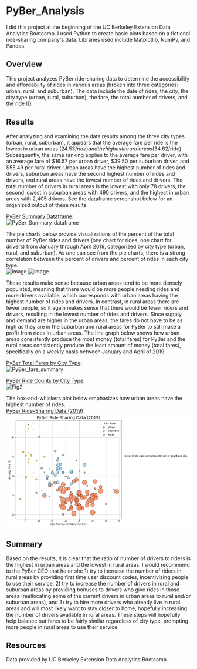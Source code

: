 # PyBer_Analysis
I did this project at the beginning of the UC Berkeley Extension Data Analytics Bootcamp. I used Python to create basic plots based on a fictional ride-sharing company's data. Libraries used include Matplotlib, NumPy, and Pandas.

## Overview  
This project analyzes PyBer ride-sharing data to determine the accessibility and affordability of rides in various areas (broken into three categories: urban, rural, and suburban). The data include the date of rides, the city, the city type (urban, rural, suburban), the fare, the total number of drivers, and the ride ID.

## Results
After analyzing and examining the data results among the three city types (urban, rural, suburban), it appears that the average fare per ride is the lowest in urban areas ($24.53/ride) and the highest in rural areas ($34.62/ride). Subsequently, the same ranking applies to the average fare per driver, with an average fare of $16.57 per urban driver, $39.50 per suburban driver, and $55.49 per rural driver. Urban areas have the highest number of rides and drivers, suburban areas have the second highest number of rides and drivers, and rural areas have the lowest number of rides and drivers. The total number of drivers in rural areas is the lowest with only 78 drivers, the second lowest in suburban areas with 490 drivers, and the highest in urban areas with 2,405 drivers. See the dataframe screenshot below for an organized output of these results.

[PyBer Summary Dataframe](analysis/PyBer_Summary_dataframe.PNG):  
![PyBer_Summary_dataframe](https://user-images.githubusercontent.com/86338416/126919200-6152af12-341d-4fff-8569-f3596dd77fe6.PNG)  

The pie charts below provide visualizations of the percent of the total number of PyBer rides and drivers (one chart for rides, one chart for drivers) from January through April 2019, categorized by city type (urban, rural, and suburban). As one can see from the pie charts, there is a strong correlation between the percent of drivers and percent of rides in each city type.  
![image](https://user-images.githubusercontent.com/86338416/164313734-9fe9deed-569b-467a-9325-ad0ce6827545.png)
![image](https://user-images.githubusercontent.com/86338416/164314388-bd691e86-b10f-49f5-a1c8-350e5876d11f.png)  

These results make sense because urban areas tend to be more densely populated, meaning that there would be more people needing rides and more drivers available, which corresponds with urban areas having the highest number of rides and drivers. In contrast, in rural areas there are fewer people, so it again makes sense that there would be fewer riders and drivers, resulting in the lowest number of rides and drivers. Since supply and demand are higher in the urban areas, the fares do not have to be as high as they are in the suburban and rural areas for PyBer to still make a profit from rides in urban areas. The line graph below shows how urban areas consistently produce the most money (total fares) for PyBer and the rural areas consistently produce the least amount of money (total fares), specifically on a weekly basis between January and April of 2019.

[PyBer Total Fares by City Type](analysis/PyBer_fare_summary.png):  
![PyBer_fare_summary](https://user-images.githubusercontent.com/86338416/126919215-92aafd65-a91e-414a-beda-246c71787a1c.png)  

[PyBer Ride Counts by City Type](analysis/Fig2.png):  
![Fig2](https://user-images.githubusercontent.com/86338416/126919315-5e6dd4f1-0821-4ed7-a106-8254ba7236c2.png)  

The box-and-whiskers plot below emphasizes how urban areas have the highest number of rides.  
[PyBer Ride-Sharing Data (2019)](analysis/Fig1.png):  
![PyBer Ride-Sharing Data (2019)](https://github.com/madbee99/PyBer_Analysis/blob/main/analysis/Fig1.png)



## Summary  
Based on the results, it is clear that the ratio of number of drivers to riders is the highest in urban areas and the lowest in rural areas. I would recommend to the PyBer CEO that he or she 1) try to increase the number of riders in rural areas by providing first time user discount codes, incentivizing people to use their service, 2) try to increase the number of drivers in rural and suburban areas by providing bonuses to drivers who give rides in those areas (reallocating some of the current drivers in urban areas to rural and/or suburban areas), and 3) try to hire more drivers who already live in rural areas and will most likely want to stay closer to home, hopefully increasing the number of drivers available in rural areas. These steps will hopefully help balance out fares to be fairly similar regardless of city type, prompting more people in rural areas to use their service.


## Resources
Data provided by UC Berkeley Extension Data Analytics Bootcamp.





